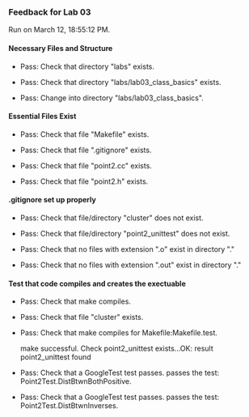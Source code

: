 ### Feedback for Lab 03

Run on March 12, 18:55:12 PM.


#### Necessary Files and Structure

+ Pass: Check that directory "labs" exists.

+ Pass: Check that directory "labs/lab03_class_basics" exists.

+ Pass: Change into directory "labs/lab03_class_basics".


#### Essential Files Exist

+ Pass: Check that file "Makefile" exists.

+ Pass: Check that file ".gitignore" exists.

+ Pass: Check that file "point2.cc" exists.

+ Pass: Check that file "point2.h" exists.


#### .gitignore set up properly

+ Pass: Check that file/directory "cluster" does not exist.

+ Pass: Check that file/directory "point2_unittest" does not exist.

+ Pass: Check that no files with extension ".o" exist in directory "."

+ Pass: Check that no files with extension ".out" exist in directory "."


#### Test that code compiles and creates the exectuable

+ Pass: Check that make compiles.



+ Pass: Check that file "cluster" exists.

+ Pass: Check that make compiles for Makefile:Makefile.test.

    make successful.
    Check point2_unittest exists...OK: result point2_unittest found

+ Pass: Check that a GoogleTest test passes.
    passes the test: Point2Test.DistBtwnBothPositive.



+ Pass: Check that a GoogleTest test passes.
    passes the test: Point2Test.DistBtwnInverses.



